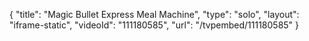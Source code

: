 {
    "title": "Magic Bullet Express Meal Machine",
    "type": "solo",
    "layout": "iframe-static",
    "videoId": "111180585",
    "url": "\/tvpembed\/111180585"
}